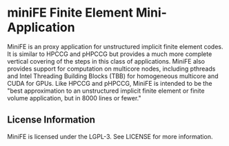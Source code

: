 # miniFE Finite Element Mini-Application

MiniFE is an proxy application for unstructured implicit finite element codes.
It is similar to HPCCG and pHPCCG but provides a much more complete vertical 
covering of the steps in this class of applications. MiniFE also provides 
support for computation on multicore nodes, including pthreads and Intel 
Threading Building Blocks (TBB) for homogeneous multicore and CUDA for GPUs. 
Like HPCCG and pHPCCG, MiniFE is intended to be the "best approximation to an
unstructured implicit finite element or finite volume application, but in 8000 lines or fewer."

## License Information

MiniFE is licensed under the LGPL-3. See LICENSE for more information.
